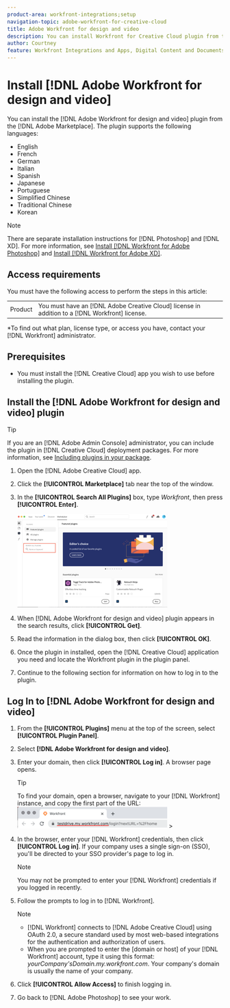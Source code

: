 ```yaml
---
product-area: workfront-integrations;setup
navigation-topic: adobe-workfront-for-creative-cloud
title: Adobe Workfront for design and video
description: You can install Workfront for Creative Cloud plugin from the Adobe Marketplace. 
author: Courtney
feature: Workfront Integrations and Apps, Digital Content and Documents
---
```

# Install [!DNL Adobe Workfront for design and video]

You can install the [!DNL Adobe Workfront for design and video] plugin from the [!DNL Adobe Marketplace]. The plugin supports the following languages:

* English
* French
* German
* Italian
* Spanish
* Japanese
* Portuguese 
* Simplified Chinese
* Traditional Chinese
* Korean 

>[!NOTE]
>
>There are separate installation instructions for [!DNL Photoshop] and [!DNL XD]. For more information, see [Install [!DNL Workfront for Adobe Photoshop]](/help/quicksilver/workfront-integrations-and-apps/adobe-workfront-for-creative-cloud/wf-cc-install-ps.md) and [Install [!DNL Workfront for Adobe XD]](/help/quicksilver/workfront-integrations-and-apps/adobe-workfront-for-creative-cloud/wf-adobe-xd-install.md).


## Access requirements

You must have the following access to perform the steps in this article:

<table style="table-layout:auto"> 
 <col> 
 <col> 
 <tbody> 
 <!-- <tr> 
   <td role="rowheader">[!DNL Adobe Workfront] plan*</td> 
   <td> <p>[!UICONTROL Pro] or higher</p> </td> 
  </tr> 
  <tr data-mc-conditions=""> 
   <td role="rowheader">[!DNL Adobe Workfront] license*</td> 
   <td> <p>[!UICONTROL Work] or [!UICONTROL Plan]</p> </td> 
  </tr> -->
  <tr> 
   <td role="rowheader">Product</td> 
   <td>You must have an [!DNL Adobe Creative Cloud] license in addition to a [!DNL Workfront] license.</td> 
  </tr> 
 </tbody> 
</table>

&#42;To find out what plan, license type, or access you have, contact your [!DNL Workfront] administrator.

## Prerequisites

* You must install the [!DNL Creative Cloud] app you wish to use before installing the plugin. 

## Install the [!DNL Adobe Workfront for design and video] plugin

>[!TIP]
>
>If you are an [!DNL Adobe Admin Console] administrator, you can include the plugin in [!DNL Creative Cloud] deployment packages. For more information, see [Including plugins in your package](https://helpx.adobe.com/in/enterprise/using/manage-extensions.html).


1. Open the [!DNL Adobe Creative Cloud] app.
1. Click the **[!UICONTROL Marketplace]** tab near the top of the window.
1. In the **[!UICONTROL Search All Plugins]** box, type *Workfront*, then press **[!UICONTROL Enter]**.

   ![](assets/adobe-marketplace-350x218.png)

1. When [!DNL Adobe Workfront for design and video] plugin appears in the search results, click **[!UICONTROL Get]**.
1. Read the information in the dialog box, then click **[!UICONTROL OK]**.
1. Once the plugin in installed, open the [!DNL Creative Cloud] application you need and locate the Workfront plugin in the plugin panel.

   <!-- new screen -->

1. Continue to the following section for information on how to log in to the plugin.

## Log In to [!DNL Adobe Workfront for design and video]

1. From the **[!UICONTROL Plugins]** menu at the top of the screen, select **[!UICONTROL Plugin Panel]**.
1. Select **[!DNL Adobe Workfront for design and video]**.
1. Enter your domain, then click **[!UICONTROL Log in]**. A browser page opens.

   >[!TIP]
   >
   >To find your domain, open a browser, navigate to your [!DNL Workfront] instance, and copy the first part of the URL:  
   >![](assets/domain-350x50.png)   >
   >

1. In the browser, enter your [!DNL Workfront] credentials, then click **[!UICONTROL Log in]**. If your company uses a single sign-on (SSO), you'll be directed to your SSO provider's page to log in.

   >[!NOTE]
   >
   >You may not be prompted to enter your [!DNL Workfront] credentials if you logged in recently.

1. Follow the prompts to log in to [!DNL Workfront].

   >[!NOTE]
   >
   >* [!DNL Workfront] connects to [!DNL Adobe Creative Cloud] using OAuth 2.0, a secure standard used by most web-based integrations for the authentication and authorization of users.
   >* When you are prompted to enter the [domain or host] of your [!DNL Workfront] account, type it using this format: *yourCompany'sDomain.my.workfront.com*. Your company's domain is usually the name of your company.  

1. Click **[!UICONTROL Allow Access]** to finish logging in.
1. Go back to [!DNL Adobe Photoshop] to see your work.
